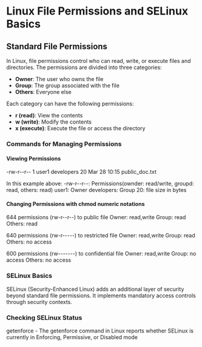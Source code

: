 # Linux File Permissions and SELinux Basics

## Standard File Permissions

In Linux, file permissions control who can read, write, or execute files and directories. The permissions are divided into three categories:

- **Owner**: The user who owns the file
- **Group**: The group associated with the file
- **Others**: Everyone else

Each category can have the following permissions:
- **r (read)**: View the contents
- **w (write)**: Modify the contents
- **x (execute)**: Execute the file or access the directory

### Commands for Managing Permissions

#### Viewing Permissions

-rw-r--r-- 1 user1 developers 20 Mar 28 10:15 public_doc.txt

In this example above:
-rw-r--r--: Permissions(ownder: read/write, groupd: read, others: read)
user1: Owner
developers: Group
20: file size in bytes

#### Changing Permissions with chmod numeric notations

644 permissions (rw-r--r--) to public file
Owner: read,write
Group: read
Others: read

640 permissions (rw-r-----) to restricted file
Owner: read,write
Group: read
Others: no access

600 permissions (rw-------) to confidential file
Owner: read,write
Group: no access
Others: no access

### SELinux Basics
SELinux (Security-Enhanced Linux) adds an additional layer of security beyond standard file permissions. It implements mandatory access controls through security contexts.

### Checking SELinux Status

getenforce - The getenforce command in Linux reports whether SELinux is currently in Enforcing, Permissive, or Disabled mode

